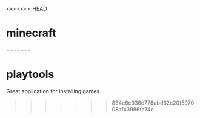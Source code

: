 <<<<<<< HEAD
# minecraft
=======
# playtools
Great application for installing games
>>>>>>> 834c6c036e778dbd62c20f597008af43986fa74e
